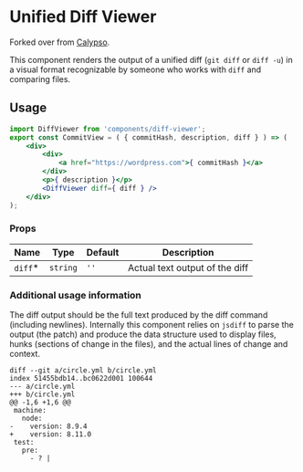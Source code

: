 # Unified Diff Viewer

Forked over from [Calypso](https://github.com/Automattic/wp-calypso/tree/b7a4a07/client/components/diff-viewer).

This component renders the output of a unified diff (`git diff` or `diff -u`) in a
visual format recognizable by someone who works with `diff` and comparing files.

## Usage

```jsx
import DiffViewer from 'components/diff-viewer';
export const CommitView = ( { commitHash, description, diff } ) => (
	<div>
		<div>
			<a href="https://wordpress.com">{ commitHash }</a>
		</div>
		<p>{ description }</p>
		<DiffViewer diff={ diff } />
	</div>
);
```

### Props

| Name     | Type     | Default | Description                    |
| -------- | -------- | ------- | ------------------------------ |
| `diff`\* | `string` | `''`    | Actual text output of the diff |

### Additional usage information

The diff output should be the full text produced by the diff command (including newlines).
Internally this component relies on `jsdiff` to parse the output (the patch) and produce
the data structure used to display files, hunks (sections of change in the files), and
the actual lines of change and context.

```
diff --git a/circle.yml b/circle.yml
index 51455bdb14..bc0622d001 100644
--- a/circle.yml
+++ b/circle.yml
@@ -1,6 +1,6 @@
 machine:
   node:
-    version: 8.9.4
+    version: 8.11.0
 test:
   pre:
     - ? |
```
